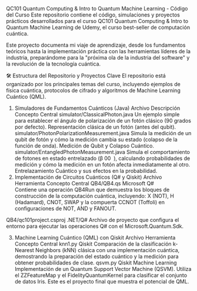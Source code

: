 QC101 Quantum Computing & Intro to Quantum Machine Learning - Código del Curso
Este repositorio contiene el código, simulaciones y proyectos prácticos desarrollados para el curso QC101 Quantum Computing & Intro to Quantum Machine Learning de Udemy, el curso best-seller de computación cuántica.

Este proyecto documenta mi viaje de aprendizaje, desde los fundamentos teóricos hasta la implementación práctica con las herramientas líderes de la industria, preparándome para la "próxima ola de la industria del software" y la revolución de la tecnología cuántica.

🛠️ Estructura del Repositorio y Proyectos Clave
El repositorio está organizado por los principales temas del curso, incluyendo ejemplos de física cuántica, protocolos de cifrado y algoritmos de Machine Learning Cuántico (QML).

1. Simuladores de Fundamentos Cuánticos (Java)
Archivo	Descripción	Concepto Central
simulator/ClassicalPhoton.java	Un ejemplo simple para establecer el ángulo de polarización de un fotón clásico (90 grados por defecto).	Representación clásica de un fotón (antes del qubit).
simulator/PhotonPolarizationMeasurement.java	Simula la medición de un qubit de fotón y cómo la medición cambia su estado (colapso de la función de onda).	Medición de Qubit y Colapso Cuántico.
simulator/EntangledPhotonMeasurement.java	Simula el comportamiento de fotones en estado entrelazado (β 
00
​
 ), calculando probabilidades de medición y cómo la medición en un fotón afecta inmediatamente al otro.	Entrelazamiento Cuántico y sus efectos en la probabilidad.
2. Implementación de Circuitos Cuánticos (Q# y Qiskit)
Archivo	Herramienta	Concepto Central
QB4/QB4.qs	Microsoft Q#	
Contiene una operación QB4Run que demuestra los bloques de construcción de la computación cuántica, incluyendo: X (NOT), H (Hadamard), CNOT, SWAP y la compuerta CCNOT (Toffoli) en configuraciones de NOT, AND y FANOUT. 

QB4/qc101project.csproj	.NET/Q#	
Archivo de proyecto que configura el entorno para ejecutar las operaciones Q# con el Microsoft.Quantum.Sdk. 

3. Machine Learning Cuántico (QML) con Qiskit
Archivo	Herramienta	Concepto Central
knn1.py	Qiskit	Comparación de la clasificación k-Nearest Neighbors (kNN) clásica con una implementación cuántica, demostrando la preparación del estado cuántico y la medición para obtener probabilidades de clase.
qsvm.py	Qiskit Machine Learning	Implementación de un Quantum Support Vector Machine (QSVM). Utiliza el ZZFeatureMap y el FidelityQuantumKernel para clasificar el conjunto de datos Iris. Este es el proyecto final que muestra el potencial de QML.
